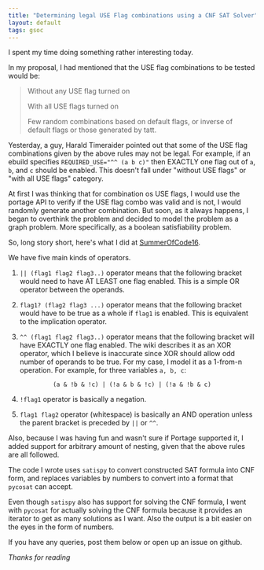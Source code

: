 ```yaml
---
title: "Determining legal USE Flag combinations using a CNF SAT Solver"
layout: default
tags: gsoc
---
```


I spent my time doing something rather interesting today.

In my proposal, I had
mentioned that the USE flag combinations to be tested would be:

>Without any USE flag turned on
>
>With all USE flags turned on
>
>Few random combinations based on default flags,
>or inverse of default flags or those generated by tatt.

Yesterday, a guy, Harald Timeraider pointed out that some of the USE flag combinations
given by the above rules may not be legal. For example, if an ebuild specifies
`REQUIRED_USE="^^ (a b c)"` then EXACTLY one flag out of `a`, `b`, and `c` should be
enabled. This doesn't fall under "without USE flags" or "with all USE flags" category.

At first I was thinking that for combination os USE flags, I would use the portage API
to verify if the USE flag combo was valid and is not, I would randomly generate another
combination. But soon, as it always happens, I began to overthink the problem and
decided to model the problem as a graph problem. More specifically, as a boolean
satisfiability problem.

So, long story short, here's what I did at
[SummerOfCode16](https://github.com/pallavagarwal07/SummerOfCode16/blob/dd07d92004b60a00531881773ed6a0a1b41fbd35/Containers/scripts/FlagGenerator/solver.py).

We have five main kinds of operators.

1. `|| (flag1 flag2 flag3..)` operator means that the following bracket would need to have AT LEAST one flag
enabled. This is a simple OR operator between the operands.

2. `flag1? (flag2 flag3 ...)` operator means that the following bracket would have to be
true as a whole if `flag1` is enabled. This is equivalent to the implication operator.

3. `^^ (flag1 flag2 flag3..)` operator means that the following bracket will have
EXACTLY one flag enabled. The wiki describes it as an XOR operator, which I believe is
inaccurate since XOR should allow odd number of operands to be true. For my case, I
model it as a 1-from-n operation. For example, for three variables `a, b, c`:<br/>
<center><code>(a & !b & !c) | (!a & b & !c) | (!a & !b & c)</code></center> 

4. `!flag1` operator is basically a negation.

5. `flag1 flag2` operator (whitespace) is basically an AND operation unless the parent
bracket is preceded by `||` or `^^`.

Also, because I was having fun and wasn't sure if Portage supported it, I added support
for arbitrary amount of nesting, given that the above rules are all followed.

The code I wrote uses `satispy` to convert constructed SAT formula into CNF form, and
replaces variables by numbers to convert into a format that `pycosat` can accept.

Even though `satispy` also has support for solving the CNF formula, I went with `pycosat`
for actually solving the CNF formula because it provides an iterator to get as many
solutions as I want. Also the output is a bit easier on the eyes in the form of numbers.

If you have any queries, post them below or open up an issue on github.

<i>Thanks for reading</i>
<br /><br />
